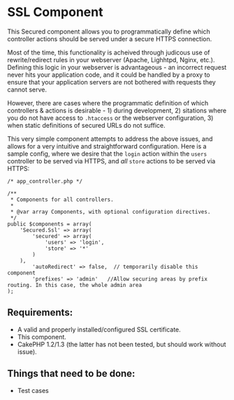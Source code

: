SSL Component
=============

This Secured component allows you to programmatically define which controller actions
should be served under a secure HTTPS connection.

Most of the time, this functionality is acheived through judicous use of rewrite/redirect
rules in your webserver (Apache, Lighhtpd, Nginx, etc.). Defining this logic in your webserver
is advantageous - an incorrect request never hits your application code, and it could be handled
by a proxy to ensure that your application servers are not bothered with requests they cannot serve.

However, there are cases where the programmatic definition of which controllers & actions
is desirable - 1) during development, 2) sitations where you do not have access to `.htaccess`
or the webserver configuration, 3) when static definitions of secured URLs do not suffice.

This very simple component attempts to address the above issues, and allows for a very intuitive
and straightforward configuration. Here is a sample config, where we desire that the `login` action
within the `users` controller to be served via HTTPS, and _all_ `store` actions to be served via HTTPS:


    /* app_controller.php */

    /**
     * Components for all controllers.
     *
     * @var array Components, with optional configuration directives.
     */
    public $components = array(
    	'Secured.Ssl' => array(
    		'secured' => array(
    			'users' => 'login',
    			'store' => '*'
    		)
    	),
    	    'autoRedirect' => false,  // temporarily disable this component
    	    'prefixes' => 'admin'   //Allow securing areas by prefix routing. In this case, the whole admin area
    );

Requirements:
-------------
 - A valid and properly installed/configured SSL certificate.
 - This component.
 - CakePHP 1.2/1.3 (the latter has not been tested, but should work without issue).

Things that need to be done:
----------------------------
 - Test cases
